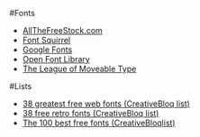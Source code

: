 #Fonts
*   [AllTheFreeStock.com](http://allthefreestock.com/)
*   [Font Squirrel](http://www.fontsquirrel.com/)
*   [Google Fonts](https://www.google.com/fonts)
*   [Open Font Library](http://openfontlibrary.org/)
*   [The League of Moveable Type](https://www.theleagueofmoveabletype.com/)

#Lists
*   [38 greatest free web fonts (CreativeBloq list)](http://www.creativebloq.com/features/the-38-greatest-free-web-fonts)
*   [38 free retro fonts (CreativeBloq list)](http://www.creativebloq.com/features/38-free-retro-fonts)
*   [The 100 best free fonts (CreativeBloqlist)](http://www.creativebloq.com/graphic-design-tips/best-free-fonts-for-designers-1233380)

